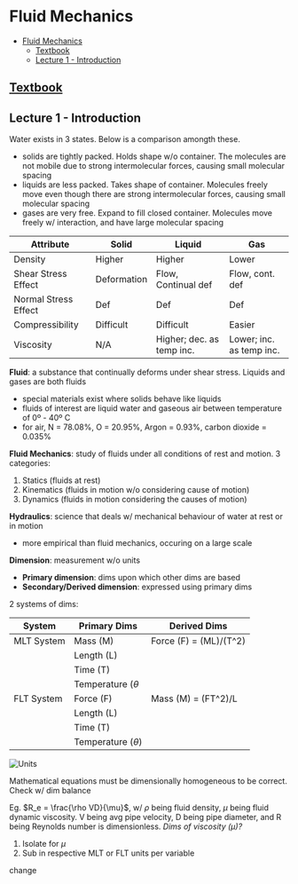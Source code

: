 # Fluid Mechanics

- [Fluid Mechanics](#fluid-mechanics)
  - [Textbook](#textbook)
  - [Lecture 1 - Introduction](#lecture-1---introduction)

## [Textbook](http://benjaminklassen.com/documents/courses/fluid/fluidtextbook.pdf)

## Lecture 1 - Introduction

Water exists in 3 states. Below is a comparison amongth these.

- solids are tightly packed. Holds shape w/o container. The molecules are not mobile due to strong intermolecular forces, causing small molecular spacing
- liquids are less packed. Takes shape of container. Molecules freely move even though there are strong intermolecular forces, causing small molecular spacing
- gases are very free. Expand to fill closed container. Molecules move freely w/ interaction, and have large molecular spacing

|Attribute|Solid|Liquid|Gas|
|----|----|----|----|
|Density|Higher|Higher|Lower|
|Shear Stress Effect|Deformation|Flow, Continual def|Flow, cont. def|
|Normal Stress Effect|Def|Def|Def|
|Compressibility|Difficult|Difficult|Easier|
|Viscosity|N/A|Higher; dec. as temp inc.|Lower; inc. as temp inc.|

**Fluid**: a substance that continually deforms under shear stress. Liquids and gases are both fluids

- special materials exist where solids behave like liquids
- fluids of interest are liquid water and gaseous air between temperature of 0º - 40º C
- for air, N = 78.08%, O = 20.95%, Argon = 0.93%, carbon dioxide = 0.035%

**Fluid Mechanics**: study of fluids under all conditions of rest and motion. 3 categories:

1. Statics (fluids at rest)
2. Kinematics (fluids in motion w/o considering cause of motion)
3. Dynamics (fluids in motion considering the causes of motion)

**Hydraulics**: science that deals w/ mechanical behaviour of water at rest or in motion

- more empirical than fluid mechanics, occuring on a large scale

**Dimension**: measurement w/o units

- **Primary dimension**: dims upon which other dims are based
- **Secondary/Derived dimension**: expressed using primary dims

2 systems of dims:

|System|Primary Dims|Derived Dims|
|----|----|----|
|MLT System|Mass (M)|Force (F) = (ML)/(T^2)|
||Length (L)||
||Time (T)||
||Temperature ($\theta$||
|FLT System|Force (F)|Mass (M) = (FT^2)/L|
||Length (L)||
||Time (T)||
||Temperature ($\theta$)||

![Units](https://i.imgur.com/oduQHve.png?1)

Mathematical equations must be dimensionally homogeneous to be correct. Check w/ dim balance

Eg. $R_e = \frac{\rho VD}{\mu}$, w/ $\rho$ being fluid density, $\mu$ being fluid dynamic viscosity. V being avg pipe velocity, D being pipe diameter, and R being Reynolds number is dimensionless. *Dims of viscosity ($\mu$)?*

1. Isolate for $\mu$
2. Sub in respective MLT or FLT units per variable

change
